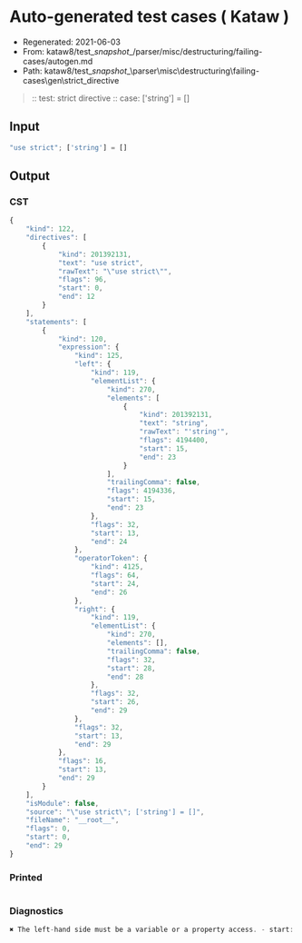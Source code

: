 # Auto-generated test cases ( Kataw )
- Regenerated: 2021-06-03
- From: kataw8/test\__snapshot__/parser/misc/destructuring/failing-cases/autogen.md
- Path: kataw8/test\__snapshot__\parser\misc\destructuring\failing-cases\gen\strict_directive
> :: test: strict directive
> :: case: ['string'] = []
## Input

`````js
"use strict"; ['string'] = []
`````
## Output

### CST

```javascript
{
    "kind": 122,
    "directives": [
        {
            "kind": 201392131,
            "text": "use strict",
            "rawText": "\"use strict\"",
            "flags": 96,
            "start": 0,
            "end": 12
        }
    ],
    "statements": [
        {
            "kind": 120,
            "expression": {
                "kind": 125,
                "left": {
                    "kind": 119,
                    "elementList": {
                        "kind": 270,
                        "elements": [
                            {
                                "kind": 201392131,
                                "text": "string",
                                "rawText": "'string'",
                                "flags": 4194400,
                                "start": 15,
                                "end": 23
                            }
                        ],
                        "trailingComma": false,
                        "flags": 4194336,
                        "start": 15,
                        "end": 23
                    },
                    "flags": 32,
                    "start": 13,
                    "end": 24
                },
                "operatorToken": {
                    "kind": 4125,
                    "flags": 64,
                    "start": 24,
                    "end": 26
                },
                "right": {
                    "kind": 119,
                    "elementList": {
                        "kind": 270,
                        "elements": [],
                        "trailingComma": false,
                        "flags": 32,
                        "start": 28,
                        "end": 28
                    },
                    "flags": 32,
                    "start": 26,
                    "end": 29
                },
                "flags": 32,
                "start": 13,
                "end": 29
            },
            "flags": 16,
            "start": 13,
            "end": 29
        }
    ],
    "isModule": false,
    "source": "\"use strict\"; ['string'] = []",
    "fileName": "__root__",
    "flags": 0,
    "start": 0,
    "end": 29
}
```

### Printed

```javascript

```

### Diagnostics

```javascript
✖ The left-hand side must be a variable or a property access. - start: 24, end: 26

```

